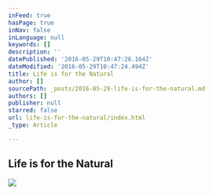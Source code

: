```yaml
---
inFeed: true
hasPage: true
inNav: false
inLanguage: null
keywords: []
description: ''
datePublished: '2016-05-29T10:47:26.164Z'
dateModified: '2016-05-29T10:47:24.494Z'
title: Life is for the Natural
author: []
sourcePath: _posts/2016-05-29-life-is-for-the-natural.md
authors: []
publisher: null
starred: false
url: life-is-for-the-natural/index.html
_type: Article

---
```

## Life is for the Natural
![](https://the-grid-user-content.s3-us-west-2.amazonaws.com/8043d4f5-2cf9-4723-beeb-f08456423d05.jpg)